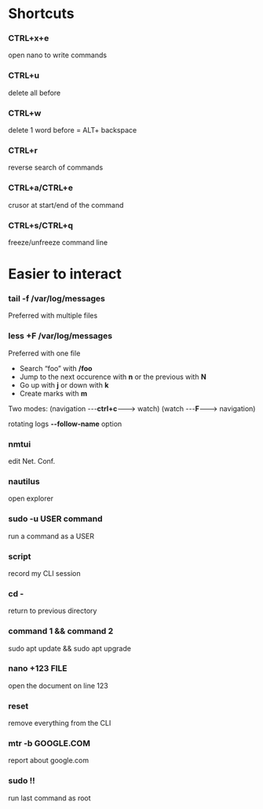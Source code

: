# Shortcuts

### CTRL+x+e	  
open nano to write commands
### CTRL+u	    
delete all before
### CTRL+w	   
delete 1 word before = ALT+ backspace
### CTRL+r       
reverse search of commands
### CTRL+a/CTRL+e	
crusor at start/end of the command
### CTRL+s/CTRL+q	 
freeze/unfreeze command line

# Easier to interact

### tail -f /var/log/messages
Preferred with multiple files
### less +F /var/log/messages	

Preferred with one file  

- Search “foo” with **/foo**  
- Jump to the next occurence with **n** or the previous with **N**  
- Go up with **j** or down with **k**  
- Create marks with **m**  
 

 Two modes:
     (navigation ---**ctrl+c**---> watch) 
     (watch ---**F**---> navigation) 

rotating logs **--follow-name** option  


### nmtui	
edit Net. Conf.
### nautilus	
open explorer
### sudo -u USER command	
run a command as a USER
### script	
record my CLI session
### cd - 	
return to previous directory
### command 1 && command 2	
sudo apt update && sudo apt upgrade
### nano +123 FILE	
open the document on line 123
### reset	
remove everything from the CLI
### mtr -b GOOGLE.COM	
report about google.com
### sudo !!	
run last command as root

